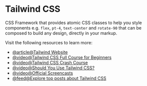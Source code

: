 # Tailwind CSS

CSS Framework that provides atomic CSS classes to help you style components e.g. `flex`, `pt-4`, `text-center` and `rotate-90` that can be composed to build any design, directly in your markup.

Visit the following resources to learn more:

- [@article@Tailwind Website](https://tailwindcss.com)
- [@video@Tailwind CSS Full Course for Beginners](https://www.youtube.com/watch?v=lCxcTsOHrjo)
- [@video@Tailwind CSS Crash Course](https://www.youtube.com/watch?v=UBOj6rqRUME)
- [@video@Should You Use Tailwind CSS?](https://www.youtube.com/watch?v=hdGsFpZ0J2E)
- [@video@Official Screencasts](https://www.youtube.com/c/TailwindLabs/videos)
- [@feed@Explore top posts about Tailwind CSS](https://app.daily.dev/tags/tailwind-css?ref=roadmapsh)
